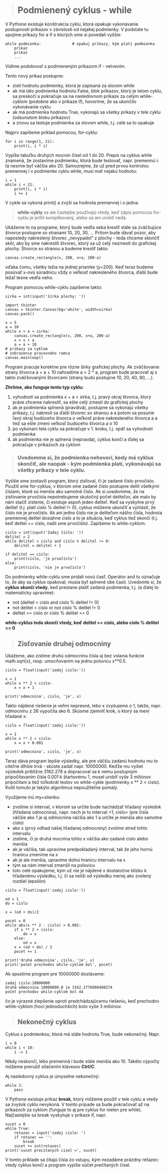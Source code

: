 ># Podmienený cyklus - while

V Pythone existuje konštrukcia cyklu, ktorá opakuje vykonávanie postupnosti príkazov v závislosti od nejakej podmienky. V podstate tu spojíme príkazy for a if o ktorých sme si povedali vyššie:
~~~
while podmienka:              # opakuj príkazy, kým platí podmienka
    prikaz
    prikaz
    ...
~~~
Vidíme podobnosť s podmieneným príkazom if - vetvením. 

Tento nový príkaz postupne:

* zistí hodnotu podmienky, ktorá je zapísaná za slovom while
* ak má táto podmienka hodnotu False, blok príkazov, ktorý je telom cyklu, sa preskočí a pokračuje sa na nasledovnom príkaze za celým while-cyklom (podobne ako v príkaze if), hovoríme, že sa ukončilo vykonávanie cyklu
* ak má podmienka hodnotu True, vykonajú sa všetky príkazy v tele cyklu (odsunutom bloku príkazov)
* a znovu sa testuje podmienka za slovom while, t.j. celé sa to opakuje

Najprv zapíšeme príklad pomocou, for-cyklu:
~~~
for i in range(1, 21):
    print(i, i * i)
~~~
Vypíše tabuľku druhých mocnín čísel od 1 do 20. Prepis na cyklus while znamená, že zostavíme podmienku, ktorá bude testovať, napr. premennú i: tá nesmie byť väčšia ako 20. Samozrejme, že už pred prvou kontrolou premennej i v podmienke cyklu while, musí mať nejakú hodnotu:
~~~
i = 1
while i < 21:
    print(i, i * i)
    i += 1
~~~
V cykle sa vykoná print() a zvýši sa hodnota premennej i o jedna.

>**while-cykly** sa ale častejšie používajú vtedy, keď zápis pomocou for-cyklu je príliš komplikovaný, alebo sa ani urobiť nedá.

Ukážeme to na programe, ktorý bude vedľa seba kresliť stále sa zväčšujúce štvorce postupne so stranami 10, 20, 30, … Pritom bude dávať pozor, aby naposledy nakreslený štvorec „nevypadol“ z plochy - teda chceme skončiť skôr, ako by sme nakreslili štvorec, ktorý sa už celý nezmestí do grafickej plochy. Štvorce so stranou a budeme kresliť takto:
~~~
canvas.create_rectangle(x, 200, x+a, 200-a)
~~~
vďaka čomu, všetky ležia na jednej priamke (y=200). Keď teraz budeme posúvať x-ovú súradnicu vždy o veľkosť nakresleného štvorca, ďalší bude ležať tesne vedľa neho.

Program pomocou while-cyklu zapíšeme takto:
~~~
sirka = int(input('šírka plochy: '))

import tkinter
canvas = tkinter.Canvas(bg='white', width=sirka)
canvas.pack()

x = 5
a = 10
while x + a < sirka:
    canvas.create_rectangle(x, 200, x+a, 200-a)
    x = x + a
    a = a + 10
# príkazy za cyklom
# zobrazenie pracovneho ramca
canvas.mainloop()
~~~

Program pracuje korektne pre rôzne šírky grafickej plochy. Ak zväčšovanie strany štvorca a = a + 10 nahradíme a = 2 * a, program bude pracovať aj s takto zväčšovanými štvorcami (strany budú postupne 10, 20, 40, 80, …).

**Zhrňme, ako funguje tento typ cyklu:**

1. vyhodnotí sa podmienka x + a < sirka, t.j. pravý okraj štvorca, ktorý práve chceme nakresliť, sa ešte celý zmestí do grafickej plochy
2. ak je podmienka splnená (pravdivá), postupne sa vykonajú všetky príkazy, t.j. nakreslí sa ďalší štvorec so stranou a a potom sa posunie ľavý okraj budúceho štvorca o veľkosť práve nakresleného štvorca a a tiež sa ešte zmení veľkosť budúceho štvorca a o 10
3. po vykonaní tela cyklu sa pokračuje v 1. kroku, t.j. opäť sa vyhodnotí podmienka
4. ak podmienka nie je splnená (nepravda), cyklus končí a ďalej sa pokračuje v príkazoch za cyklom

>### Uvedomme si, že podmienka nehovorí, kedy má cyklus skončiť, ale naopak - kým podmienka platí, vykonávajú sa všetky príkazy v tele cyklu.

Vyššie sme zostavili program, ktorý zisťoval, či je zadané číslo prvočíslo. Použili sme for-cyklus, v ktorom sme zadané číslo postupne delili všetkými číslami, ktoré sú menšie ako samotné číslo. Ak si uvedomíme, že na zisťovanie prvočísla nepotrebujeme skutočný počet deliteľov, ale malo by nám stačiť zistenie, či existuje aspoň jeden deliteľ. Keď sa vyskytne prvý deliteľ (t.j. platí cislo % delitel != 0), cyklus môžeme ukončiť a vyhlásiť, že číslo nie je prvočíslo. Ak ani jedno číslo nie je deliteľom nášho čísla, hodnota premennej delitel dosiahne cislo a to je situácia, keď cyklus tiež skončí (t.j. keď delitel == cislo, našli sme prvočíslo). Zapíšeme to while-cyklom:
~~~
cislo = int(input('Zadaj číslo: '))
delitel = 2
while delitel < cislo and cislo % delitel != 0:
    delitel = delitel + 1

if delitel == cislo:
    print(cislo, 'je prvočíslo')
else:
    print(cislo, 'nie je prvočíslo')
~~~
Do podmienky while-cyklu sme pridali novú časť. Operátor and tu označuje to, že aby sa cyklus opakoval, musia byť splnené obe časti. Uvedomte si, že **cyklus skončí vtedy**, keď prestane platiť zadaná podmienka, t.j. (a ďalej to matematicky upravíme):

* not (delitel < cislo and cislo % delitel != 0)
* not delitel < cislo or not cislo % delitel != 0
* delitel >= cislo or cislo % delitel == 0

**while-cyklus teda skončí vtedy, keď delitel >= cislo, alebo cislo % delitel == 0**

>## Zisťovanie druhej odmocniny

Ukážeme, ako zistíme druhú odmocninu čísla aj bez volania funkcie math.sqrt(x), resp. umocňovaním na jednu polovicu x**0.5.
~~~
cislo = float(input('zadaj cislo:'))

x = 1
while x ** 2 < cislo:
    x = x + 1

print('odmocnina', cislo, 'je', x)
~~~
Takto nájdené riešenie je veľmi nepresné, lebo x zvyšujeme o 1, takže, napr. odmocninu z 26 vypočíta ako 6. Skúsme zjemniť krok, o ktorý sa mení hľadané x:
~~~
cislo = float(input('zadaj cislo:'))

x = 1
while x ** 2 < cislo:
    x = x + 0.001

print('odmocnina', cislo, 'je', x)
~~~
Teraz dáva program lepšie výsledky, ale pre väčšiu zadanú hodnotu mu to citeľne dlhšie trvá - skúste zadať napr. 10000000. Keďže mu vyšiel výsledok približne 3162.278 a dopracoval sa k nemu postupným pripočítavaním čísla 0.001 k štartovému 1, musel urobiť vyše 3 miliónov pripočítaní a tiež toľkokrát testov vo while-cykle (podmienky x ** 2 < cislo). Kvôli tomuto je takýto algoritmus nepoužiteľne pomalý.

Využijeme inú my+slienku:

* zvolíme si interval, v ktorom sa určite bude nachádzať hľadaný výsledok (hľadaná odmocnina), napr. nech je to interval <1, cislo> (pre čísla väčšie ako 1 je aj odmocnina väčšia ako 1 a určite je menšia ako samotne cislo)
* ako x (prvý odhad nášej hľadanej odmocniny) zvolíme stred tohto intervalu
* zistíme, či je druhá mocnina tohto x väčšia ako zadané cislo alebo menšia
* ak je väčšia, tak upravíme predpokladaný interval, tak že jeho hornú hranicu zmeníme na x
* ak je ale menšia, upravíme dolnú hranicu intervalu na x
* tým sa nám interval zmenšil na polovicu
* toto celé opakujeme, kým už nie je nájdené x dostatočne blízko k hľadanému výsledku, t.j. či sa nelíši od výsledku menej ako zvolený rozdiel (epsilón)

~~~
cislo = float(input('zadaj cislo:'))

od = 1
do = cislo

x = (od + do)/2

pocet = 0
while abs(x ** 2 - cislo) > 0.001:
    if x ** 2 > cislo:
        do = x
    else:
        od = x
    x = (od + do) / 2
    pocet += 1

print('druhá odmocnina', cislo, 'je', x)
print('počet prechodov while-cyklom bol', pocet)
~~~
Ak spustíme program pre 10000000 dostávame:
~~~
zadaj cislo:10000000
druhá odmocnina 10000000.0 je 3162.2776600480274
počet prechodov while-cyklom bol 44
~~~
čo je výrazné zlepšenie oproti predchádzajúcemu riešeniu, keď prechodov while-cyklom (hoci jednoduchších) bolo vyše 3 miliónov.

>## Nekonečný cyklus
Cyklus s podmienkou, ktorá má stále hodnotu True, bude nekonečný. Napr.
~~~
i = 0
while i < 10:
    i -= 1
~~~
Nikdy neskončí, lebo premenná i bude stále menšia ako 10. Takéto výpočty môžeme prerušiť stlačením klávesov **Ctrl/C**.

Aj nasledovný cyklus je úmyselne nekonečný:
~~~
while 1:
    pass
~~~
V Pythone existuje príkaz **break**, ktorý môžeme použiť v tele cyklu a vtedy sa zvyšok cyklu nevykoná. V tomto prípade sa bude pokračovať až na príkazoch za cyklom (funguje to aj pre cyklus for nielen pre while). Najčastejšie sa break vyskytuje v príkaze if, napr.
~~~
sucet = 0
while True:
    retazec = input('zadaj cislo: ')
    if retazec == '':
        break
    sucet += int(retazec)
print('sucet precitanych cisel =', sucet)
~~~
V tomto príklade sa čítajú čísla zo vstupu, kým nezadáme prázdny reťazec: vtedy cyklus končí a program vypíše súčet prečítaných čísel.